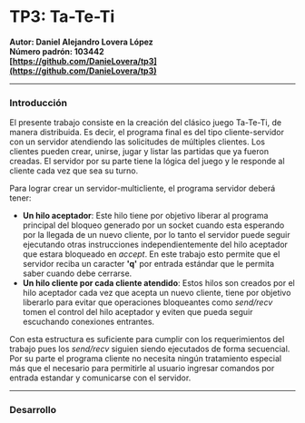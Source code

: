 # TP3: Ta-Te-Ti #  
**Autor: Daniel Alejandro Lovera López**  
**Número padrón: 103442**  
**[https://github.com/DanieLovera/tp3](https://github.com/DanieLovera/tp3)**  

---
### Introducción ###  
El presente trabajo consiste en la creación del clásico juego Ta-Te-Ti, de manera distribuida. Es decir, el programa final es del tipo cliente-servidor con un servidor atendiendo las solicitudes de múltiples clientes. Los clientes pueden crear, unirse, jugar y listar las partidas que ya fueron creadas. El servidor por su parte tiene la lógica del juego y le responde al cliente cada vez que sea su turno.  
  
Para lograr crear un servidor-multicliente, el programa servidor deberá tener:  
- **Un hilo aceptador**: Este hilo tiene por objetivo liberar al programa principal del bloqueo generado por un socket cuando esta esperando por la llegada de un nuevo cliente, por lo tanto el servidor puede seguir ejecutando otras instrucciones independientemente del hilo aceptador que estara bloqueado en *accept*. En este trabajo esto permite que el servidor reciba un caracter **'q'** por entrada estándar que le permita saber cuando debe cerrarse.
- **Un hilo cliente por cada cliente atendido**: Estos hilos son creados por el hilo aceptador cada vez que acepta un nuevo cliente, tiene por objetivo liberarlo para evitar que operaciones bloqueantes como *send/recv* tomen el control del hilo aceptador y eviten que pueda seguir escuchando conexiones entrantes.  

Con esta estructura es suficiente para cumplir con los requerimientos del trabajo pues los *send/recv* siguien siendo ejecutados de forma secuencial. Por su parte el programa cliente no necesita ningún tratamiento especial más que el necesario para permitirle al usuario ingresar comandos por entrada estandar y comunicarse con el servidor.  

---
### Desarrollo ###  




